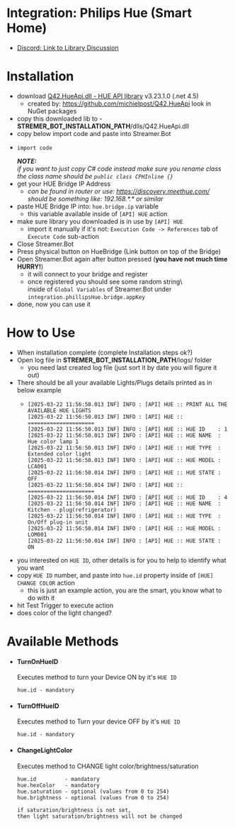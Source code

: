 ﻿# Integration: Philips Hue (Smart Home)

- [Discord: Link to Library Discussion](https://discord.com/channels/834650675224248362/1295383440291659776)

# Installation
- download [Q42.HueApi.dll - HUE API library](./lib/Q42.HueApi.dll) v3.23.1.0 (.net 4.5)
  - created by: https://github.com/michielpost/Q42.HueApi look in NuGet packages
- copy this downloaded lib to - **STREMER_BOT_INSTALLATION_PATH**/dlls/Q42.HueApi.dll
- copy below import code and paste into Streamer.Bot 
- ```text
  import code
  ```
  ***NOTE:***\
  *if you want to just copy C# code instead make sure you rename class*\
  *the class name should be `public class CPHInline {}`*
- get your HUE Bridge IP Address 
  - *can be found in router or use: https://discovery.meethue.com/* \
    *should be something like: 192.168.\*.\* or similar*
- paste HUE Bridge IP into: `hue.bridge.ip` variable
  - this variable available inside of `[API] HUE` action
- make sure library you downloaded is in use by `[API] HUE`
  - import it manually if it's not: `Execution Code -> References` tab of `Execute Code` sub-action
- Close Streamer.Bot 
- Press physical button on HueBridge (Link button on top of the Bridge)
- Open Streamer.Bot again after button pressed (**you have not much time HURRY!**)
  - it will connect to your bridge and register
  - once registered you should see some random string\  
    inside of `Global Variables` of Streamer.Bot under `integration.phillipsHue.bridge.appKey`
- done, now you can use it

# How to Use
- When installation complete (complete Installation steps ok?)
- Open log file in **STREMER_BOT_INSTALLATION_PATH**/logs/ folder
  - you need last created log file (just sort it by date you will figure it out)
- There should be all your available Lights/Plugs details printed as in below example
  - ```text
    [2025-03-22 11:56:50.013 INF] INFO : [API] HUE :: PRINT ALL THE AVAILABLE HUE LIGHTS
    [2025-03-22 11:56:50.013 INF] INFO : [API] HUE :: =====================
    [2025-03-22 11:56:50.013 INF] INFO : [API] HUE :: HUE ID    : 1
    [2025-03-22 11:56:50.013 INF] INFO : [API] HUE :: HUE NAME  : Hue color lamp 1
    [2025-03-22 11:56:50.013 INF] INFO : [API] HUE :: HUE TYPE  : Extended color light
    [2025-03-22 11:56:50.013 INF] INFO : [API] HUE :: HUE MODEL : LCA001
    [2025-03-22 11:56:50.014 INF] INFO : [API] HUE :: HUE STATE : OFF
    [2025-03-22 11:56:50.014 INF] INFO : [API] HUE :: =====================
    [2025-03-22 11:56:50.014 INF] INFO : [API] HUE :: HUE ID    : 4
    [2025-03-22 11:56:50.014 INF] INFO : [API] HUE :: HUE NAME  : Kitchen - plug(refrigerator)
    [2025-03-22 11:56:50.014 INF] INFO : [API] HUE :: HUE TYPE  : On/Off plug-in unit
    [2025-03-22 11:56:50.014 INF] INFO : [API] HUE :: HUE MODEL : LOM001
    [2025-03-22 11:56:50.014 INF] INFO : [API] HUE :: HUE STATE : ON
    ``` 
- you interested on `HUE ID`, other details is for you to help to identify what you want
- copy `HUE ID` number, and paste into `hue.id` property inside of `[HUE] CHANGE COLOR` action
  - this is just an example action, you are the smart, you know what to do with it
- hit Test Trigger to execute action
- does color of the light changed?

# Available Methods
- #### TurnOnHueID
  Executes method to turn your Device ON by it's `HUE ID`
  ```text
  hue.id - mandatory
  ```
- #### TurnOffHueID 
  Executes method to Turn your device OFF by it's `HUE ID`
  ```text
  hue.id - mandatory
  ```
- #### ChangeLightColor
  Executes method to CHANGE light color/brightness/saturation
  ```text
  hue.id         - mandatory
  hue.hexColor   - mandatory
  hue.saturation - optional (values from 0 to 254)
  hue.brightness - optional (values from 0 to 254)
  
  if saturation/brightness is not set, 
  then light saturation/brightness will not be changed 
  ```